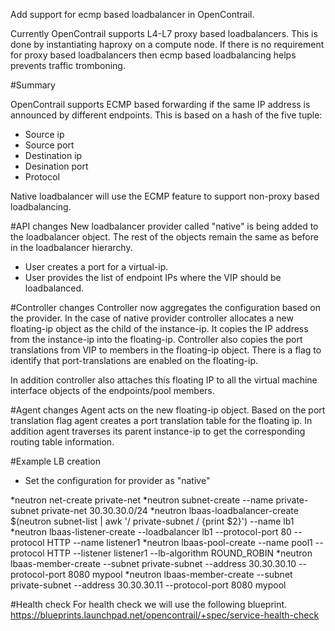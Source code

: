Add support for ecmp based loadbalancer in OpenContrail.

Currently OpenContrail supports L4-L7 proxy based loadbalancers. This is done by instantiating haproxy on a compute node. If there is no requirement for proxy based loadbalancers then ecmp based loadbalancing helps prevents traffic tromboning.

#Summary

OpenContrail supports ECMP based forwarding if the same IP address is announced by different endpoints. This is based on a hash of the five tuple:
* Source ip
* Source port
* Destination ip
* Desination port
* Protocol

Native loadbalancer will use the ECMP feature to support non-proxy based loadbalancing.

#API changes
New loadbalancer provider called "native" is being added to the loadbalancer object. The rest of the objects remain the same as before in the loadbalancer hierarchy.

* User creates a port for a virtual-ip.
* User provides the list of endpoint IPs where the VIP should be loadbalanced.

#Controller changes
Controller now aggregates the configuration based on the provider. In the case of native provider controller allocates a new floating-ip object as the child of the instance-ip. It copies the IP address from the instance-ip into the floating-ip. Controller also copies the port translations from VIP to members in the floating-ip object. There is a flag to identify that port-translations are enabled on the floating-ip.

In addition controller also attaches this floating IP to all the virtual machine interface objects of the endpoints/pool members.

#Agent changes
Agent acts on the new floating-ip object. Based on the port translation flag agent creates a port translation table for the floating ip. In addition agent traverses its parent instance-ip to get the corresponding routing table information.

#Example LB creation
- Set the configuration for provider as "native"

*neutron net-create private-net
*neutron subnet-create --name private-subnet private-net 30.30.30.0/24
*neutron lbaas-loadbalancer-create $(neutron subnet-list | awk '/ private-subnet / {print $2}') --name lb1
*neutron lbaas-listener-create --loadbalancer lb1 --protocol-port 80 --protocol HTTP --name listener1
*neutron lbaas-pool-create --name pool1 --protocol HTTP --listener listener1 --lb-algorithm ROUND_ROBIN
*neutron lbaas-member-create --subnet private-subnet --address 30.30.30.10 --protocol-port 8080 mypool
*neutron lbaas-member-create --subnet private-subnet --address 30.30.30.11 --protocol-port 8080 mypool

#Health check
For health check we will use the following blueprint.
https://blueprints.launchpad.net/opencontrail/+spec/service-health-check